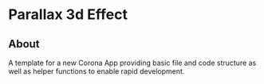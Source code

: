 Parallax 3d Effect
=============
## About
A template for a new Corona App
providing basic file and code structure as well as helper functions to enable rapid development.




